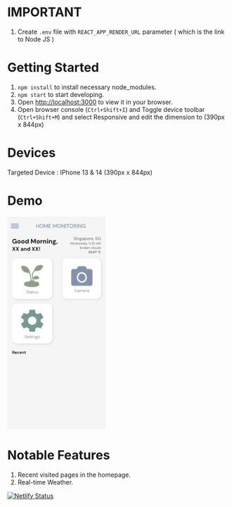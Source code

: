 # IMPORTANT

1. Create `.env` file with `REACT_APP_RENDER_URL` parameter ( which is the link to Node JS )

# Getting Started

1. `npm install` to install necessary node_modules.
2. `npm start` to start developing.
3. Open [http://localhost:3000](http://localhost:3000) to view it in your browser.
4. Open browser console (`Ctrl+Shift+I`) and Toggle device toolbar (`Ctrl+Shift+M`) and select Responsive and edit the dimension to (390px x 844px)

# Devices

Targeted Device : IPhone 13 & 14 (390px x 844px)

# Demo

![](https://github.com/Stygian84/CapstoneWebApp/blob/master/docs/image/Desktop%202023.11.22%20-%2011.27.21.01.gif)

# Notable Features

1. Recent visited pages in the homepage.
2. Real-time Weather.  

[![Netlify Status](https://api.netlify.com/api/v1/badges/33858cad-917e-4b25-ac35-c23157bc7e7d/deploy-status)](https://app.netlify.com/sites/agroreach/deploys)
